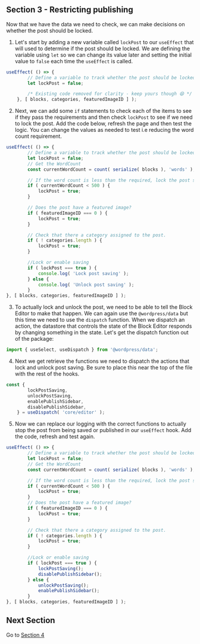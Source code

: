 ## **Section  3 - Restricting publishing**
Now that we have the data we need to check, we can make decisions on whether the post should be locked.

1. Let's start by adding a new variable called `lockPost` to our `useEffect` that will used to determine if the post should be locked. We are defining the variable using `let` so we can change its value later and setting the initial value to `false` each time the `useEffect` is called.

```javascript
useEffect( () => {
		// Define a variable to track whether the post should be locked
		let lockPost = false;

		/* Existing code removed for clarity - keep yours though 😄 */
	}, [ blocks, categories, featuredImageID ] );
```


2. Next, we can add some `if` statements to check each of the items to see if they pass the requirements and then check `lockPost` to see if we need to lock the post. Add the code below, refresh the page and then test the logic. You can change the values as needed to test i.e reducing the word count requirement.
```javascript
useEffect( () => {
		// Define a variable to track whether the post should be locked
		let lockPost = false;
		// Get the WordCount
		const currentWordCount = count( serialize( blocks ), 'words' );

		// If the word count is less than the required, lock the post saving.
		if ( currentWordCount < 500 ) {
			lockPost = true;
		}

		// Does the post have a featured image?
		if ( featuredImageID === 0 ) {
			lockPost = true;
		}

		// Check that there a category assigned to the post.
		if ( ! categories.length ) {
			lockPost = true;
		}

		//Lock or enable saving
		if ( lockPost === true ) {
			console.log( 'Lock post saving' );
		} else {
			console.log( 'Unlock post saving' );
		}
}, [ blocks, categories, featuredImageID ] );
```

3. To actually lock and unlock the post, we need to be able to tell the Block Editor to make that happen. We can again use the `@wordpress/data` but this time we need to use the `dispatch` function. When we dispatch an action, the datastore that controls the state of the Block Editor responds by changing something in the state. Let's get the dispatch function out of the package:
```javascript
import { useSelect, useDispatch } from '@wordpress/data';
```
4. Next we get retrieve the functions we need to dispatch the actions that lock and unlock post saving. Be sure to place this near the top of the file with the rest of the hooks.
```javascript
const {
		lockPostSaving,
		unlockPostSaving,
		enablePublishSidebar,
		disablePublishSidebar,
	} = useDispatch( 'core/editor' );
```
5. Now we can replace our logging with the correct functions to actually stop the post from being saved or published in our `useEffect` hook. Add the code, refresh and test again.
```javascript
useEffect( () => {
		// Define a variable to track whether the post should be locked
		let lockPost = false;
		// Get the WordCount
		const currentWordCount = count( serialize( blocks ), 'words' );

		// If the word count is less than the required, lock the post saving.
		if ( currentWordCount < 500 ) {
			lockPost = true;
		}
		// Does the post have a featured image?
		if ( featuredImageID === 0 ) {
			lockPost = true;
		}

		// Check that there a category assigned to the post.
		if ( ! categories.length ) {
			lockPost = true;
		}

		//Lock or enable saving
		if ( lockPost === true ) {
			lockPostSaving();
			disablePublishSidebar();
		} else {
			unlockPostSaving();
			enablePublishSidebar();
		}
}, [ blocks, categories, featuredImageID ] );
```
## Next Section
Go to [Section 4](./workshop-outline/section-4.md)
